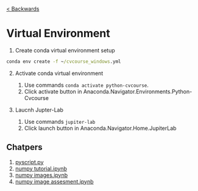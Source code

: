 [< Backwards](../../README.md)

# Virtual Environment

1. Create conda virtual environment setup

```cmd
conda env create -f ~/cvcourse_windows.yml
```

2. Activate conda virtual environment
    1. Use commands `conda activate python-cvcourse`.
    2. Click activate button in Anaconda.Navigator.Environments.Python-Cvcourse

3. Laucnh Jupter-Lab
    1. Use commands `jupiter-lab`
    2. Click launch button in Anaconda.Navigator.Home.JupiterLab

## Chatpers

1. [pyscript.py](./python/1_NumPy_Images_Basics/1_pyscript.py)
2. [numpy tutorial.ipynb](./python/1_NumPy_Images_Basics/2_numpy_tutorial.ipynb)
3. [numpy images.ipynb](./python/1_NumPy_Images_Basics/3_numpy_images.ipynb)
4. [numpy image assesment.ipynb](./python/1_NumPy_Images_Basics/4_numpy_image_assesment.ipynb)